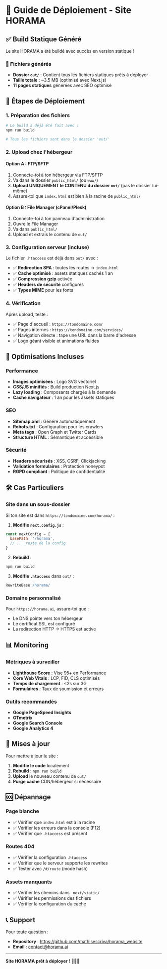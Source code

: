 # 🚀 Guide de Déploiement - Site HORAMA

## ✅ Build Statique Généré

Le site HORAMA a été buildé avec succès en version statique ! 

### 📁 Fichiers générés
- **Dossier `out/`** : Contient tous les fichiers statiques prêts à déployer
- **Taille totale** : ~3.5 MB (optimisé avec Next.js)
- **11 pages statiques** générées avec SEO optimisé

## 🔧 Étapes de Déploiement

### 1. **Préparation des fichiers**
```bash
# Le build a déjà été fait avec :
npm run build

# Tous les fichiers sont dans le dossier 'out/'
```

### 2. **Upload chez l'hébergeur**

#### Option A : FTP/SFTP
1. Connecte-toi à ton hébergeur via FTP/SFTP
2. Va dans le dossier `public_html/` (ou `www/`)
3. **Upload UNIQUEMENT le CONTENU du dossier `out/`** (pas le dossier lui-même)
4. Assure-toi que `index.html` est bien à la racine de `public_html/`

#### Option B : File Manager (cPanel/Plesk)
1. Connecte-toi à ton panneau d'administration
2. Ouvre le File Manager
3. Va dans `public_html/`
4. Upload et extrais le contenu de `out/`

### 3. **Configuration serveur (incluse)**
Le fichier `.htaccess` est déjà dans `out/` avec :
- ✅ **Redirection SPA** : toutes les routes → `index.html`
- ✅ **Cache optimisé** : assets statiques cachés 1 an
- ✅ **Compression gzip** activée
- ✅ **Headers de sécurité** configurés
- ✅ **Types MIME** pour les fonts

### 4. **Vérification**
Après upload, teste :
- ✅ Page d'accueil : `https://tondomaine.com/`
- ✅ Pages internes : `https://tondomaine.com/services/`
- ✅ Navigation directe : tape une URL dans la barre d'adresse
- ✅ Logo géant visible et animations fluides

## 🎯 Optimisations Incluses

### Performance
- **Images optimisées** : Logo SVG vectoriel
- **CSS/JS minifiés** : Build production Next.js
- **Lazy loading** : Composants chargés à la demande
- **Cache navigateur** : 1 an pour les assets statiques

### SEO
- **Sitemap.xml** : Généré automatiquement
- **Robots.txt** : Configuration pour les crawlers
- **Meta tags** : Open Graph et Twitter Cards
- **Structure HTML** : Sémantique et accessible

### Sécurité
- **Headers sécurisés** : XSS, CSRF, Clickjacking
- **Validation formulaires** : Protection honeypot
- **RGPD compliant** : Politique de confidentialité

## 🛠️ Cas Particuliers

### Site dans un sous-dossier
Si ton site est dans `https://tondomaine.com/horama/` :

1. **Modifie `next.config.js`** :
```javascript
const nextConfig = {
  basePath: '/horama',
  // ... reste de la config
}
```

2. **Rebuild** :
```bash
npm run build
```

3. **Modifie `.htaccess`** dans `out/` :
```apache
RewriteBase /horama/
```

### Domaine personnalisé
Pour `https://horama.ai`, assure-toi que :
- Le DNS pointe vers ton hébergeur
- Le certificat SSL est configuré
- La redirection HTTP → HTTPS est active

## 📊 Monitoring

### Métriques à surveiller
- **Lighthouse Score** : Vise 95+ en Performance
- **Core Web Vitals** : LCP, FID, CLS optimisés
- **Temps de chargement** : <2s sur 3G
- **Formulaires** : Taux de soumission et erreurs

### Outils recommandés
- **Google PageSpeed Insights**
- **GTmetrix**
- **Google Search Console**
- **Google Analytics 4**

## 🔄 Mises à jour

Pour mettre à jour le site :

1. **Modifie le code** localement
2. **Rebuild** : `npm run build`
3. **Upload** le nouveau contenu de `out/`
4. **Purge cache** CDN/hébergeur si nécessaire

## 🆘 Dépannage

### Page blanche
- ✅ Vérifier que `index.html` est à la racine
- ✅ Vérifier les erreurs dans la console (F12)
- ✅ Vérifier que `.htaccess` est présent

### Routes 404
- ✅ Vérifier la configuration `.htaccess`
- ✅ Vérifier que le serveur supporte les rewrites
- ✅ Tester avec `/#/route` (mode hash)

### Assets manquants
- ✅ Vérifier les chemins dans `_next/static/`
- ✅ Vérifier les permissions des fichiers
- ✅ Vérifier la configuration du cache

## 📞 Support

Pour toute question :
- **Repository** : https://github.com/mathisescriva/horama_website
- **Email** : contact@horama.ai

---

**Site HORAMA prêt à déployer ! 🚀🇫🇷**

